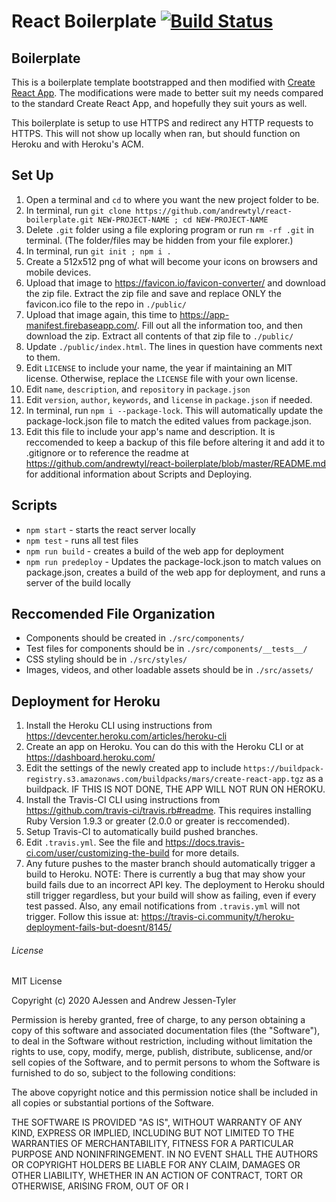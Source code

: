 # React Boilerplate [![Build Status](https://travis-ci.org/andrewtyl/react-boilerplate.svg?branch=master)](https://travis-ci.org/andrewtyl/react-boilerplate)
## Boilerplate
This is a boilerplate template bootstrapped and then modified with [Create React App](https://github.com/facebook/create-react-app). The modifications were made to better suit my needs compared to the standard Create React App, and hopefully they suit yours as well.

This boilerplate is setup to use HTTPS and redirect any HTTP requests to HTTPS. This will not show up locally when ran, but should function on Heroku and with Heroku's ACM.

## Set Up
1. Open a terminal and `cd` to where you want the new project folder to be.
2. In terminal, run `git clone https://github.com/andrewtyl/react-boilerplate.git NEW-PROJECT-NAME ; cd NEW-PROJECT-NAME`
3. Delete `.git` folder using a file exploring program or run `rm -rf .git` in terminal. (The folder/files may be hidden from your file explorer.)
4. In terminal, run `git init ; npm i .`
5. Create a 512x512 png of what will become your icons on browsers and mobile devices.
6. Upload that image to https://favicon.io/favicon-converter/ and download the zip file. Extract the zip file and save and replace ONLY the favicon.ico file to the repo in `./public/`
7. Upload that image again, this time to https://app-manifest.firebaseapp.com/. Fill out all the information too, and then download the zip. Extract all contents of that zip file to `./public/`
8. Update `./public/index.html`. The lines in question have comments next to them.
9. Edit `LICENSE` to include your name, the year if maintaining an MIT license. Otherwise, replace the `LICENSE` file with your own license.
10. Edit `name`, `description`, and `repository` in `package.json`
11. Edit `version`, `author`, `keywords`, and `license` in `package.json` if needed.
12. In terminal, run `npm i --package-lock`. This will automatically update the package-lock.json file to match the edited values from package.json.
13. Edit this file to include your app's name and description. It is reccomended to keep a backup of this file before altering it and add it to .gitignore or to reference the readme at https://github.com/andrewtyl/react-boilerplate/blob/master/README.md for additional information about Scripts and Deploying.

## Scripts
* `npm start` - starts the react server locally
* `npm test` - runs all test files
* `npm run build` - creates a build of the web app for deployment
* `npm run predeploy` - Updates the package-lock.json to match values on package.json, creates a build of the web app for deployment, and runs a server of the build locally

## Reccomended File Organization
* Components should be created in `./src/components/`
* Test files for components should be in `./src/components/__tests__/`
* CSS styling should be in `./src/styles/`
* Images, videos, and other loadable assets should be in `./src/assets/`

## Deployment for Heroku
1. Install the Heroku CLI using instructions from https://devcenter.heroku.com/articles/heroku-cli 
2. Create an app on Heroku. You can do this with the Heroku CLI or at https://dashboard.heroku.com/
3. Edit the settings of the newly created app to include `https://buildpack-registry.s3.amazonaws.com/buildpacks/mars/create-react-app.tgz` as a buildpack. IF THIS IS NOT DONE, THE APP WILL NOT RUN ON HEROKU.
4. Install the Travis-CI CLI using instructions from https://github.com/travis-ci/travis.rb#readme. This requires installing Ruby Version 1.9.3 or greater (2.0.0 or greater is reccomended).
5. Setup Travis-CI to automatically build pushed branches.
6. Edit `.travis.yml`. See the file and https://docs.travis-ci.com/user/customizing-the-build for more details.
7. Any future pushes to the master branch should automatically trigger a build to Heroku. NOTE: There is currently a bug that may show your build fails due to an incorrect API key. The deployment to Heroku should still trigger regardless, but your build will show as failing, even if every test passed. Also, any email notifications from `.travis.yml` will not trigger. Follow this issue at: https://travis-ci.community/t/heroku-deployment-fails-but-doesnt/8145/

###### License
MIT License

Copyright (c) 2020 AJessen and Andrew Jessen-Tyler

Permission is hereby granted, free of charge, to any person obtaining a copy
of this software and associated documentation files (the "Software"), to deal
in the Software without restriction, including without limitation the rights
to use, copy, modify, merge, publish, distribute, sublicense, and/or sell
copies of the Software, and to permit persons to whom the Software is
furnished to do so, subject to the following conditions:

The above copyright notice and this permission notice shall be included in all
copies or substantial portions of the Software.

THE SOFTWARE IS PROVIDED "AS IS", WITHOUT WARRANTY OF ANY KIND, EXPRESS OR
IMPLIED, INCLUDING BUT NOT LIMITED TO THE WARRANTIES OF MERCHANTABILITY,
FITNESS FOR A PARTICULAR PURPOSE AND NONINFRINGEMENT. IN NO EVENT SHALL THE
AUTHORS OR COPYRIGHT HOLDERS BE LIABLE FOR ANY CLAIM, DAMAGES OR OTHER
LIABILITY, WHETHER IN AN ACTION OF CONTRACT, TORT OR OTHERWISE, ARISING FROM,
OUT OF OR I
